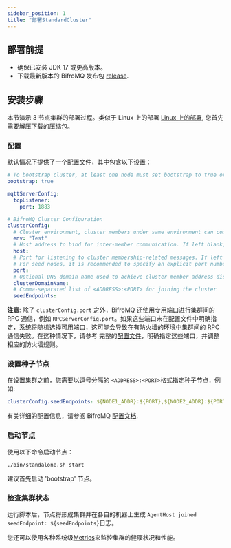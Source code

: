 ```yaml
---
sidebar_position: 1
title: "部署StandardCluster"
---
```


## 部署前提

* 确保已安装 JDK 17 或更高版本。
* 下载最新版本的 BifroMQ 发布包 [release](https://github.com/bifromqio/bifromq/releases).

## 安装步骤

本节演示 3 节点集群的部署过程。类似于 Linux 上的部署 [Linux 上的部署](../02_installation/2_linux.md), 您首先需要解压下载的压缩包。

### 配置

默认情况下提供了一个配置文件，其中包含以下设置：

```yaml
# To bootstrap cluster, at least one node must set bootstrap to true or alternatively configuring RangeBootstrapBalancer in StateStoreConfig
bootstrap: true

mqttServerConfig:
  tcpListener:
    port: 1883

# BifroMQ Cluster Configuration
clusterConfig:
  # Cluster environment, cluster members under same environment can communicate with each other
  env: "Test"
  # Host address to bind for inter-member communication. If left blank, a site-local address will be used if available
  host:
  # Port for listening to cluster membership-related messages. If left blank, the operating system will automatically choose an available port.
  # For seed nodes, it is recommended to specify an explicit port number to simplify the cluster building process.
  port:
  # Optional DNS domain name used to achieve cluster member address discovery, can be used in K8S environment deployment
  clusterDomainName:
  # Comma-separated list of <ADDRESS>:<PORT> for joining the cluster
  seedEndpoints:
```

**注意**: 除了 `clusterConfig.port` 之外，BifroMQ 还使用专用端口进行集群间的 RPC 通信，例如 `RPCServerConfig.port`。如果这些端口未在配置文件中明确指定，系统将随机选择可用端口，这可能会导致在有防火墙的环境中集群间的 RPC 通信失败。在这种情况下，请参考
完整的[配置文件](../07_admin_guide/01_configuration/1_config_file_manual.md)，明确指定这些端口，并调整相应的防火墙规则。

### 设置种子节点

在设置集群之前，您需要以逗号分隔的 `<ADDRESS>:<PORT>`格式指定种子节点，例如:

```yaml
clusterConfig.seedEndpoints: ${NODE1_ADDR}:${PORT},${NODE2_ADDR}:${PORT},${NODE3_ADDR}:${PORT}
```

有关详细的配置信息，请参阅 BifroMQ [配置文档](../07_admin_guide/01_configuration/1_config_file_manual.md).

### 启动节点

使用以下命令启动节点：

```shell
./bin/standalone.sh start
```

建议首先启动 'bootstrap' 节点。

### 检查集群状态

运行脚本后，节点将形成集群并在各自的机器上生成 `AgentHost joined seedEndpoint: ${seedEndpoints}`日志。

您还可以使用各种系统级[Metrics](../07_admin_guide/03_observability/metrics/intro.md)来监控集群的健康状况和性能。